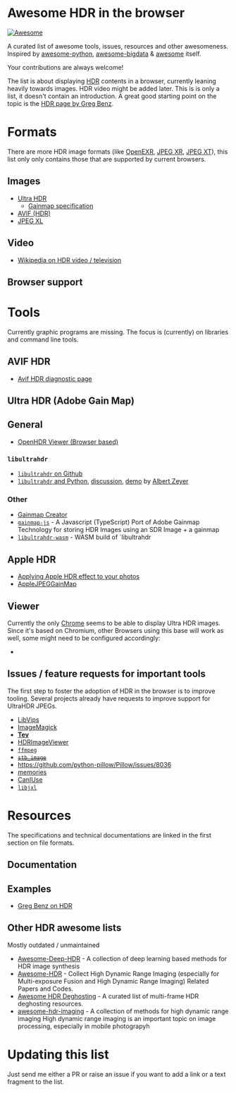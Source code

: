 # Awesome HDR in the browser

[![Awesome](https://cdn.rawgit.com/sindresorhus/awesome/d7305f38d29fed78fa85652e3a63e154dd8e8829/media/badge.svg)](https://github.com/sindresorhus/awesome)

A curated list of awesome tools, issues, resources and other awesomeness. Inspired by [awesome-python](https://github.com/vinta/awesome-python), [awesome-bigdata](https://github.com/oxnr/awesome-bigdata) & [awesome](https://github.com/sindresorhus/awesome) itself.

Your contributions are always welcome!

The list is about displaying [HDR](https://en.wikipedia.org/wiki/High_dynamic_range) contents in a browser, currently leaning heavily towards images. HDR video might be added later. This is is only a list, it doesn't contain an introduction. A great good starting point on the topic is the [HDR page by Greg Benz](https://gregbenzphotography.com/hdr/).

# Formats

There are more HDR image formats (like [OpenEXR](https://openexr.com/en/latest/), [JPEG XR](https://jpeg.org/jpegxr/), [JPEG XT](https://jpeg.org/jpegxt/)), this list only only contains those that are supported by current browsers.

## Images

* [Ultra HDR](https://developer.android.com/media/platform/hdr-image-format)
  * [Gainmap specification](https://helpx.adobe.com/camera-raw/using/gain-map.html)
* [AVIF (HDR)](https://en.wikipedia.org/wiki/AVIF)
* [JPEG XL](https://jpeg.org/jpegxl/)

## Video

* [Wikipedia on HDR video / television](https://en.wikipedia.org/wiki/High-dynamic-range_television)

## Browser support

# Tools

Currently graphic programs are missing. The focus is (currently) on libraries and command line tools.

## AVIF HDR

* [Avif HDR diagnostic page](https://alexfry.github.io/ACES_ODT_Candidates_Examples/diagnostic.html)

## Ultra HDR (Adobe Gain Map)

## General

* [OpenHDR Viewer (Browser based)](https://viewer.openhdr.org/)

### `libultrahdr`
* [`libultrahdr` on Github](https://github.com/google/libultrahdr)
* [`libultrahdr` and Python](https://github.com/albertz/playground/blob/master/ultrahdr.py), [discussion](https://www.reddit.com/r/Python/comments/1ac8ooy/playing_around_with_ultra_hdr/?utm_source=share&utm_medium=web3x&utm_name=web3xcss&utm_term=1&utm_content=share_button), [demo](https://github.com/albertz/playground/wiki/HDR-demo) by [Albert Zeyer](https://github.com/albertz)

### Other

* [Gainmap Creator](https://gainmap-creator.monogrid.com/)
* [`gainmap-js`](https://github.com/MONOGRID/gainmap-js) - A Javascript (TypeScript) Port of Adobe Gainmap Technology for storing HDR Images using an SDR Image + a gainmap
* [`libultrahdr-wasm`](https://github.com/MONOGRID/libultrahdr-wasm) - WASM build of `libultrahdr

## Apple HDR

* [Applying Apple HDR effect to your photos](https://developer.apple.com/documentation/appkit/images_and_pdf/applying_apple_hdr_effect_to_your_photos)
* [AppleJPEGGainMap](https://github.com/grapeot/AppleJPEGGainMap)

## Viewer

Currently the only [Chrome](https://www.google.com/chrome/) seems to be able to display Ultra HDR images.
Since it's based on Chromium, other Browsers using this base will work as well, some might need to be configured accordingly:
* []()

## Issues / feature requests for important tools

The first step to foster the adoption of HDR in the browser is to improve tooling. Several projects already have requests to improve support for UltraHDR JPEGs.

* [LibVips](https://github.com/libvips/libvips/issues/3799)
* [ImageMagick](https://github.com/ImageMagick/ImageMagick/issues/6377)
* [**Tev**](https://github.com/Tom94/tev/issues/226)
* [HDRImageViewer](https://github.com/13thsymphony/HDRImageViewer/issues/66)
* [`ffmpeg`](https://trac.ffmpeg.org/ticket/10974)
* <s>[`stb_image`](https://github.com/nothings/stb/issues/1637)</s>
* https://github.com/python-pillow/Pillow/issues/8036
* [memories](https://github.com/pulsejet/memories/issues/1110)
* [CanIUse](https://github.com/Fyrd/caniuse/issues/6759)
* [`libjxl`](https://github.com/libjxl/libjxl/issues/2685)

# Resources

The specifications and technical documentations are linked in the first section on file formats.

## Documentation

## Examples
* [Greg Benz on HDR](https://gregbenzphotography.com/hdr/)

## Other HDR **awesome** lists
Mostly outdated / unmaintained

* [Awesome-Deep-HDR](https://github.com/vinthony/awesome-deep-hdr) - A collection of deep learning based methods for HDR image synthesis
* [Awesome-HDR](https://github.com/ytZhang99/Awesome-HDR) - Collect High Dynamic Range Imaging (especially for Multi-exposure Fusion and High Dynamic Range Imaging) Related Papers and Codes.
* [Awesome HDR Deghosting](https://github.com/liuzhen03/awesome-hdr-deghosting) - A curated list of multi-frame HDR deghosting resources.
* [awesome-hdr-imaging](https://github.com/Jonashwang/awesome-hdr-imaging) - A collection of methods for high dynamic range imaging High dynamic range imaging is an important topic on image processing, especially in mobile photograpyh

# Updating this list

Just send me either a PR or raise an issue if you want to add a link or a text fragment to the list.
